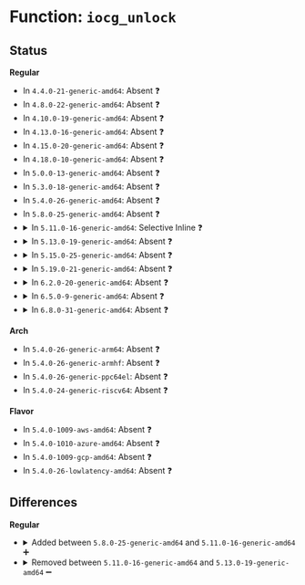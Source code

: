 # Function: <code>iocg_unlock</code>

## Status
<b>Regular</b>
<ul>
<li>
In <code>4.4.0-21-generic-amd64</code>: Absent ❓
</li>
<li>
In <code>4.8.0-22-generic-amd64</code>: Absent ❓
</li>
<li>
In <code>4.10.0-19-generic-amd64</code>: Absent ❓
</li>
<li>
In <code>4.13.0-16-generic-amd64</code>: Absent ❓
</li>
<li>
In <code>4.15.0-20-generic-amd64</code>: Absent ❓
</li>
<li>
In <code>4.18.0-10-generic-amd64</code>: Absent ❓
</li>
<li>
In <code>5.0.0-13-generic-amd64</code>: Absent ❓
</li>
<li>
In <code>5.3.0-18-generic-amd64</code>: Absent ❓
</li>
<li>
In <code>5.4.0-26-generic-amd64</code>: Absent ❓
</li>
<li>
In <code>5.8.0-25-generic-amd64</code>: Absent ❓
</li>
<li>
<details>
<summary>In <code>5.11.0-16-generic-amd64</code>: Selective Inline ❓</summary>

```c
void iocg_unlock(struct ioc_gq * iocg, bool unlock_ioc, long unsigned int * flags)
```

```json
{
  "name": "iocg_unlock",
  "collision_type": "Unique Static",
  "inline_type": "Selective",
  "funcs": [
    {
      "addr": 18446744071584684801,
      "name": "iocg_unlock",
      "external": false,
      "loc": "block/blk-iocost.c:742",
      "file": "block/blk-iocost.c",
      "inline": "not declared, inlined",
      "caller_inline": [
        "block/blk-iocost.c:ioc_rqos_throttle",
        "block/blk-iocost.c:ioc_rqos_throttle",
        "block/blk-iocost.c:ioc_rqos_throttle",
        "block/blk-iocost.c:iocg_waitq_timer_fn",
        "block/blk-iocost.c:iocg_waitq_timer_fn"
      ],
      "caller_func": [
        "block/blk-iocost.c:ioc_rqos_throttle",
        "block/blk-iocost.c:ioc_rqos_throttle"
      ]
    }
  ],
  "symbols": [
    {
      "addr": 18446744071584674800,
      "name": "iocg_unlock",
      "section": ".text",
      "bind": "STB_LOCAL",
      "size": 62
    }
  ]
}
```
</details>
</li>
<li>
<details>
<summary>In <code>5.13.0-19-generic-amd64</code>: Absent ❓</summary>

```json
{
  "name": "iocg_unlock",
  "collision_type": "Unique Static",
  "inline_type": "Full",
  "funcs": [
    {
      "addr": 18446744071584712314,
      "name": "iocg_unlock",
      "external": false,
      "loc": "block/blk-iocost.c:742",
      "file": "block/blk-iocost.c",
      "inline": "not declared, inlined",
      "caller_inline": [
        "block/blk-iocost.c:ioc_rqos_throttle",
        "block/blk-iocost.c:ioc_rqos_throttle",
        "block/blk-iocost.c:ioc_rqos_throttle",
        "block/blk-iocost.c:ioc_rqos_throttle",
        "block/blk-iocost.c:ioc_rqos_throttle",
        "block/blk-iocost.c:ioc_rqos_throttle",
        "block/blk-iocost.c:ioc_rqos_throttle",
        "block/blk-iocost.c:iocg_waitq_timer_fn",
        "block/blk-iocost.c:iocg_waitq_timer_fn"
      ],
      "caller_func": []
    }
  ],
  "symbols": []
}
```
</details>
</li>
<li>
<details>
<summary>In <code>5.15.0-25-generic-amd64</code>: Absent ❓</summary>

```json
{
  "name": "iocg_unlock",
  "collision_type": "Unique Static",
  "inline_type": "Full",
  "funcs": [
    {
      "addr": 18446744071585136198,
      "name": "iocg_unlock",
      "external": false,
      "loc": "block/blk-iocost.c:742",
      "file": "block/blk-iocost.c",
      "inline": "not declared, inlined",
      "caller_inline": [
        "block/blk-iocost.c:ioc_rqos_throttle",
        "block/blk-iocost.c:ioc_rqos_throttle",
        "block/blk-iocost.c:ioc_rqos_throttle",
        "block/blk-iocost.c:ioc_rqos_throttle",
        "block/blk-iocost.c:ioc_rqos_throttle",
        "block/blk-iocost.c:ioc_rqos_throttle",
        "block/blk-iocost.c:ioc_rqos_throttle",
        "block/blk-iocost.c:iocg_waitq_timer_fn",
        "block/blk-iocost.c:iocg_waitq_timer_fn"
      ],
      "caller_func": []
    }
  ],
  "symbols": []
}
```
</details>
</li>
<li>
<details>
<summary>In <code>5.19.0-21-generic-amd64</code>: Absent ❓</summary>

```json
{
  "name": "iocg_unlock",
  "collision_type": "Unique Static",
  "inline_type": "Full",
  "funcs": [
    {
      "addr": 18446744071585867347,
      "name": "iocg_unlock",
      "external": false,
      "loc": "block/blk-iocost.c:741",
      "file": "block/blk-iocost.c",
      "inline": "not declared, inlined",
      "caller_inline": [
        "block/blk-iocost.c:ioc_rqos_throttle",
        "block/blk-iocost.c:ioc_rqos_throttle",
        "block/blk-iocost.c:ioc_rqos_throttle",
        "block/blk-iocost.c:ioc_rqos_throttle",
        "block/blk-iocost.c:ioc_rqos_throttle",
        "block/blk-iocost.c:ioc_rqos_throttle",
        "block/blk-iocost.c:ioc_rqos_throttle",
        "block/blk-iocost.c:iocg_waitq_timer_fn",
        "block/blk-iocost.c:iocg_waitq_timer_fn"
      ],
      "caller_func": []
    }
  ],
  "symbols": []
}
```
</details>
</li>
<li>
<details>
<summary>In <code>6.2.0-20-generic-amd64</code>: Absent ❓</summary>

```json
{
  "name": "iocg_unlock",
  "collision_type": "Unique Static",
  "inline_type": "Full",
  "funcs": [
    {
      "addr": 18446744071586651032,
      "name": "iocg_unlock",
      "external": false,
      "loc": "block/blk-iocost.c:738",
      "file": "block/blk-iocost.c",
      "inline": "not declared, inlined",
      "caller_inline": [
        "block/blk-iocost.c:ioc_rqos_throttle",
        "block/blk-iocost.c:ioc_rqos_throttle",
        "block/blk-iocost.c:ioc_rqos_throttle",
        "block/blk-iocost.c:ioc_rqos_throttle",
        "block/blk-iocost.c:ioc_rqos_throttle",
        "block/blk-iocost.c:ioc_rqos_throttle",
        "block/blk-iocost.c:ioc_rqos_throttle",
        "block/blk-iocost.c:iocg_waitq_timer_fn",
        "block/blk-iocost.c:iocg_waitq_timer_fn"
      ],
      "caller_func": []
    }
  ],
  "symbols": []
}
```
</details>
</li>
<li>
<details>
<summary>In <code>6.5.0-9-generic-amd64</code>: Absent ❓</summary>

```json
{
  "name": "iocg_unlock",
  "collision_type": "Unique Static",
  "inline_type": "Full",
  "funcs": [
    {
      "addr": 18446744071586909776,
      "name": "iocg_unlock",
      "external": false,
      "loc": "block/blk-iocost.c:740",
      "file": "block/blk-iocost.c",
      "inline": "not declared, inlined",
      "caller_inline": [
        "block/blk-iocost.c:ioc_rqos_throttle",
        "block/blk-iocost.c:ioc_rqos_throttle",
        "block/blk-iocost.c:ioc_rqos_throttle",
        "block/blk-iocost.c:ioc_rqos_throttle",
        "block/blk-iocost.c:ioc_rqos_throttle",
        "block/blk-iocost.c:ioc_rqos_throttle",
        "block/blk-iocost.c:ioc_rqos_throttle",
        "block/blk-iocost.c:iocg_waitq_timer_fn",
        "block/blk-iocost.c:iocg_waitq_timer_fn"
      ],
      "caller_func": []
    }
  ],
  "symbols": []
}
```
</details>
</li>
<li>
<details>
<summary>In <code>6.8.0-31-generic-amd64</code>: Absent ❓</summary>

```json
{
  "name": "iocg_unlock",
  "collision_type": "Unique Static",
  "inline_type": "Full",
  "funcs": [
    {
      "addr": 18446744071587187808,
      "name": "iocg_unlock",
      "external": false,
      "loc": "block/blk-iocost.c:740",
      "file": "block/blk-iocost.c",
      "inline": "not declared, inlined",
      "caller_inline": [
        "block/blk-iocost.c:ioc_rqos_throttle",
        "block/blk-iocost.c:ioc_rqos_throttle",
        "block/blk-iocost.c:ioc_rqos_throttle",
        "block/blk-iocost.c:ioc_rqos_throttle",
        "block/blk-iocost.c:ioc_rqos_throttle",
        "block/blk-iocost.c:ioc_rqos_throttle",
        "block/blk-iocost.c:ioc_rqos_throttle",
        "block/blk-iocost.c:iocg_waitq_timer_fn",
        "block/blk-iocost.c:iocg_waitq_timer_fn"
      ],
      "caller_func": []
    }
  ],
  "symbols": []
}
```
</details>
</li>
</ul>
<b>Arch</b>
<ul>
<li>
In <code>5.4.0-26-generic-arm64</code>: Absent ❓
</li>
<li>
In <code>5.4.0-26-generic-armhf</code>: Absent ❓
</li>
<li>
In <code>5.4.0-26-generic-ppc64el</code>: Absent ❓
</li>
<li>
In <code>5.4.0-24-generic-riscv64</code>: Absent ❓
</li>
</ul>
<b>Flavor</b>
<ul>
<li>
In <code>5.4.0-1009-aws-amd64</code>: Absent ❓
</li>
<li>
In <code>5.4.0-1010-azure-amd64</code>: Absent ❓
</li>
<li>
In <code>5.4.0-1009-gcp-amd64</code>: Absent ❓
</li>
<li>
In <code>5.4.0-26-lowlatency-amd64</code>: Absent ❓
</li>
</ul>

## Differences
<b>Regular</b>
<ul>
<li>
<details>
<summary>Added between <code>5.8.0-25-generic-amd64</code> and <code>5.11.0-16-generic-amd64</code> ➕</summary>

```c
void iocg_unlock(struct ioc_gq * iocg, bool unlock_ioc, long unsigned int * flags)
```
</details>
</li>
<li>
<details>
<summary>Removed between <code>5.11.0-16-generic-amd64</code> and <code>5.13.0-19-generic-amd64</code> ➖</summary>

```c
void iocg_unlock(struct ioc_gq * iocg, bool unlock_ioc, long unsigned int * flags)
```
</details>
</li>
</ul>
